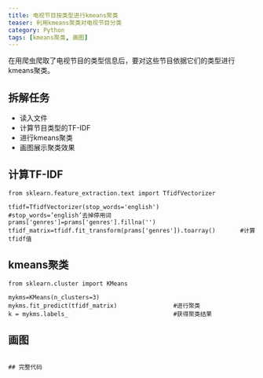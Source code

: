 ```yaml
---
title: 电视节目按类型进行kmeans聚类
teaser: 利用kmeans聚类对电视节目分类
category: Python
tags: [kmeans聚类, 画图]
---
```


在用爬虫爬取了电视节目的类型信息后，要对这些节目依据它们的类型进行kmeans聚类。

## 拆解任务
* 读入文件
* 计算节目类型的TF-IDF
* 进行kmeans聚类
* 画图展示聚类效果

## 计算TF-IDF
```
from sklearn.feature_extraction.text import TfidfVectorizer

tfidf=TfidfVectorizer(stop_words='english')                   #stop_words=’english’去掉停用词
prams['genres']=prams['genres'].fillna('')
tfidf_matrix=tfidf.fit_transform(prams['genres']).toarray()       #计算tfidf值
```

## kmeans聚类
```
from sklearn.cluster import KMeans

mykms=KMeans(n_clusters=3)
mykms.fit_predict(tfidf_matrix)                #进行聚类
k = mykms.labels_                              #获得聚类结果
```

## 画图
```

## 完整代码
```

